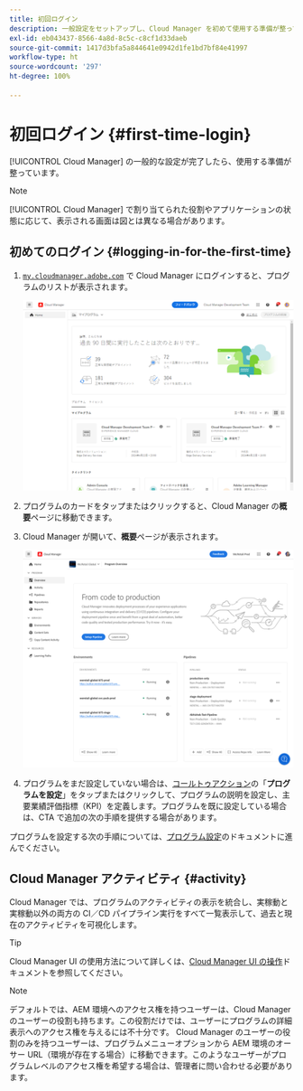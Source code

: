 ```yaml
---
title: 初回ログイン
description: 一般設定をセットアップし、Cloud Manager を初めて使用する準備が整っている場合は、このページの手順に従ってください。
exl-id: eb043437-8566-4a8d-8c5c-c8cf1d33daeb
source-git-commit: 1417d3bfa5a844641e0942d1fe1bd7bf84e41997
workflow-type: ht
source-wordcount: '297'
ht-degree: 100%

---
```



# 初回ログイン {#first-time-login}

[!UICONTROL Cloud Manager] の一般的な設定が完了したら、使用する準備が整っています。

>[!NOTE]
>
>[!UICONTROL Cloud Manager] で割り当てられた役割やアプリケーションの状態に応じて、表示される画面は図とは異なる場合があります。

## 初めてのログイン {#logging-in-for-the-first-time}

1. [`my.cloudmanager.adobe.com`](https://my.cloudmanager.adobe.com/) で Cloud Manager にログインすると、プログラムのリストが表示されます。

   ![Cloud Manager コンソール](/help/assets/cloud-manager-console.png)

1. プログラムのカードをタップまたはクリックすると、Cloud Manager の&#x200B;**概要**&#x200B;ページに移動できます。

1. Cloud Manager が開いて、**概要**&#x200B;ページが表示されます。

   ![Cloud Manager の概要ページ](/help/assets/program-overview-page.png)

1. プログラムをまだ設定していない場合は、[コールトゥアクション](/help/getting-started/navigation.md#cta)の「**プログラムを設定**」をタップまたはクリックして、プログラムの説明を設定し、主要業績評価指標（KPI）を定義します。プログラムを既に設定している場合は、CTA で追加の次の手順を提供する場合があります。

プログラムを設定する次の手順については、[プログラム設定](/help/getting-started/program-setup.md)のドキュメントに進んでください。

## Cloud Manager アクティビティ {#activity}

Cloud Manager では、プログラムのアクティビティの表示を統合し、実稼動と実稼動以外の両方の CI／CD パイプライン実行をすべて一覧表示して、過去と現在のアクティビティを可視化します。

>[!TIP]
>
>Cloud Manager UI の使用方法について詳しくは、[Cloud Manager UI の操作](/help/getting-started/navigation.md)ドキュメントを参照してください。

>[!NOTE]
>
>デフォルトでは、AEM 環境へのアクセス権を持つユーザーは、Cloud Manager のユーザーの役割も持ちます。この役割だけでは、ユーザーにプログラムの詳細表示へのアクセス権を与えるには不十分です。 Cloud Manager のユーザーの役割のみを持つユーザーは、プログラムメニューオプションから AEM 環境のオーサー URL（環境が存在する場合）に移動できます。このようなユーザーがプログラムレベルのアクセス権を希望する場合は、管理者に問い合わせる必要があります。
